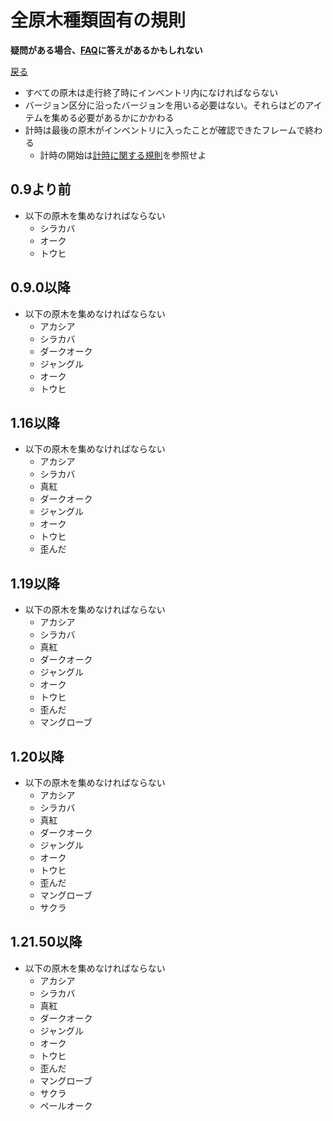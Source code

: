 # 全原木種類固有の規則

**疑問がある場合、[FAQ](https://www.speedrun.com/mcbe/thread/vdv9t)に答えがあるかもしれない**

[戻る](../README.md)

* すべての原木は走行終了時にインベントリ内になければならない
* バージョン区分に沿ったバージョンを用いる必要はない。それらはどのアイテムを集める必要があるかにかかわる
* 計時は最後の原木がインベントリに入ったことが確認できたフレームで終わる
    - 計時の開始は[計時に関する規則](../global/README.md#計時に関する規則)を参照せよ

## 0.9より前

* 以下の原木を集めなければならない
    - シラカバ
    - オーク
    - トウヒ

## 0.9.0以降

* 以下の原木を集めなければならない
    - アカシア
    - シラカバ
    - ダークオーク
    - ジャングル
    - オーク
    - トウヒ

## 1.16以降

* 以下の原木を集めなければならない
    - アカシア
    - シラカバ
    - 真紅
    - ダークオーク
    - ジャングル
    - オーク
    - トウヒ
    - 歪んだ

## 1.19以降

* 以下の原木を集めなければならない
    - アカシア
    - シラカバ
    - 真紅
    - ダークオーク
    - ジャングル
    - オーク
    - トウヒ
    - 歪んだ
    - マングローブ

## 1.20以降

* 以下の原木を集めなければならない
    - アカシア
    - シラカバ
    - 真紅
    - ダークオーク
    - ジャングル
    - オーク
    - トウヒ
    - 歪んだ
    - マングローブ
    - サクラ

## 1.21.50以降

* 以下の原木を集めなければならない
    - アカシア
    - シラカバ
    - 真紅
    - ダークオーク
    - ジャングル
    - オーク
    - トウヒ
    - 歪んだ
    - マングローブ
    - サクラ
    - ペールオーク
